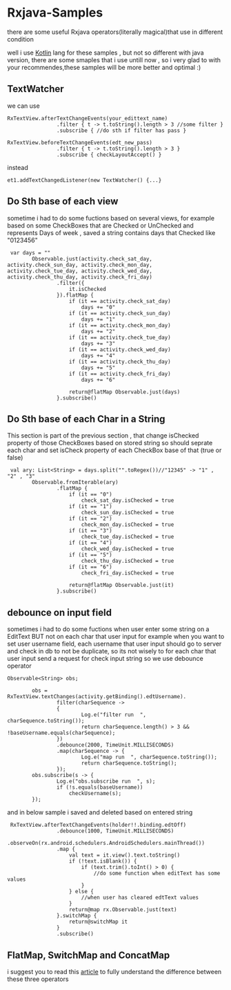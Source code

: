 # Rxjava-Samples
there are some useful Rxjava operators(literally magical)that use in different condition

well i use [Kotlin](http://kotlinlang.org/) lang for these samples , but not so different with java version, there are some smaples
that i use untill now , so i very glad to with your recommendes,these samples will be more better and optimal :)


## TextWatcher
we can use 
```
RxTextView.afterTextChangeEvents(your_edittext_name)
                .filter { t -> t.toString().length > 3 //some filter }
                .subscribe { //do sth if filter has pass }
                
RxTextView.beforeTextChangeEvents(edt_new_pass)
                .filter { t -> t.toString().length > 3 }
                .subscribe { checkLayoutAccept() }
```
instead
```
et1.addTextChangedListener(new TextWatcher() {...}
```
## Do Sth base of each view
sometime i had to do some fuctions based on several views,
for example based on some CheckBoxes that are Checked or UnChecked and represents Days of week ,
saved a string contains days that Checked like "0123456" 
```
 var days = ""
        Observable.just(activity.check_sat_day, activity.check_sun_day, activity.check_mon_day, activity.check_tue_day, activity.check_wed_day, activity.check_thu_day, activity.check_fri_day)
                .filter({
                    it.isChecked
                }).flatMap {
                    if (it == activity.check_sat_day)
                        days += "0"
                    if (it == activity.check_sun_day)
                        days += "1"
                    if (it == activity.check_mon_day)
                        days += "2"
                    if (it == activity.check_tue_day)
                        days += "3"
                    if (it == activity.check_wed_day)
                        days += "4"
                    if (it == activity.check_thu_day)
                        days += "5"
                    if (it == activity.check_fri_day)
                        days += "6"

                    return@flatMap Observable.just(days)
                }.subscribe()
```
## Do Sth base of each Char in a String
This section is part of the previous section , that change isChecked property of those CheckBoxes based on stored string
so should seprate each char and set isCheck property of each CheckBox base of that (true or false)
```
 val ary: List<String> = days.split("".toRegex())//"12345" -> "1" , "2" , "3"
        Observable.fromIterable(ary)
                .flatMap {
                    if (it == "0")
                        check_sat_day.isChecked = true
                    if (it == "1")
                        check_sun_day.isChecked = true
                    if (it == "2")
                        check_mon_day.isChecked = true
                    if (it == "3")
                        check_tue_day.isChecked = true
                    if (it == "4")
                        check_wed_day.isChecked = true
                    if (it == "5")
                        check_thu_day.isChecked = true
                    if (it == "6")
                        check_fri_day.isChecked = true

                    return@flatMap Observable.just(it)
                }.subscribe()
```
## debounce on input field
sometimes i had to do some fuctions when user enter some string on a EditText BUT not on each char that user input
for example when you want to set user username field, each username that user input should go to server and check in db
to not be duplicate, so its not wisely to for each char that user input send a request for check input string
so we use debounce operator
```
Observable<String> obs;

        obs = RxTextView.textChanges(activity.getBinding().edtUsername).
                filter(charSequence ->
                {
                        Log.e("filter run  ", charSequence.toString());
                        return charSequence.length() > 3 && !baseUsername.equals(charSequence);
                })
                .debounce(2000, TimeUnit.MILLISECONDS)
                .map(charSequence -> {
                        Log.e("map run  ", charSequence.toString());
                        return charSequence.toString();
                });
        obs.subscribe(s -> {
                Log.e("obs.subscribe run  ", s);
                if (!s.equals(baseUsername))
                    checkUsername(s);
        });
```
and in below sample i saved and deleted based on entered string
```
 RxTextView.afterTextChangeEvents(holder!!.binding.edtOff)
                .debounce(1000, TimeUnit.MILLISECONDS)
                .observeOn(rx.android.schedulers.AndroidSchedulers.mainThread())
                .map {
                    val text = it.view().text.toString()
                    if (!text.isBlank()) {
                        if (text.trim().toInt() > 0) {
                            //do some function when editText has some values
                        }
                    } else {
                        //when user has cleared edtText values
                    }
                    return@map rx.Observable.just(text)
                }.switchMap {
                    return@switchMap it
                }
                .subscribe()

```

## FlatMap, SwitchMap and ConcatMap
i suggest you to read this [article](https://medium.com/appunite-edu-collection/rxjava-flatmap-switchmap-and-concatmap-differences-examples-6d1f3ff88ee0)
to fully understand the difference between these three operators




